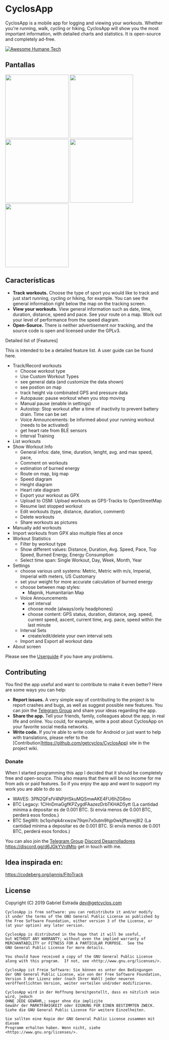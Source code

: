 # CyclosApp

CyclosApp is a mobile app for logging and viewing your workouts. Whether you're running, walk, cycling or hiking, CyclosApp will show you the most important information, with detailed charts and statistics. It is open-source and completely ad-free.

<p>

  <a href="https://github.com/humanetech-community/awesome-humane-tech">
    <img src="https://raw.githubusercontent.com/humanetech-community/awesome-humane-tech/main/humane-tech-badge.svg?sanitize=true" alt="Awesome Humane Tech" />
  </a>

</p>



## Pantallas

<img src="https://getcyclos.com/wp-content/uploads/2021/04/cyclos-app-3d-2.png" width="200"/>
<img src="https://getcyclos.com/wp-content/uploads/2021/04/cyclos-app-3d-3.png" width="200"/>
<img src="https://getcyclos.com/wp-content/uploads/2021/04/cyclos-app-3d-4.png" width="200"/>
<img src="https://getcyclos.com/wp-content/uploads/2021/04/cyclos-app-3d-5.png" width="200"/>
<img src="https://getcyclos.com/wp-content/uploads/2021/04/cyclos-app-3d-6.png" width="200"/>

## Características

- **Track workouts.** Choose the type of sport you would like to track and just start running, cycling or hiking, for example. You can see the general information right below the map on the tracking screen.
- **View your workouts.** View general information such as date, time, duration, distance, speed and pace. See your route on a map. Work out your level of performance from the speed diagram.
- **Open-Source.** There is neither advertisement nor tracking, and the source code is open and licensed under the GPLv3.

Detailed list of [Features]

This is intended to be a detailed feature list. A user guide can be found here.

* Track/Record workouts
  - Choose workout type
  - Use Custom Workout Types
  - see general data (and customize the data shown)
  - see postion on map
  - track height via combinated GPS and pressure data
  - Autopause: pause workout when you stop moving
  - Manual pause (enable in settings)
  - Autostop: Stop workout after a time of inactivity to prevent battery drain. Time can be set
  - Voice Announcements: be informed about your running workout (needs to be activated)
  - get heart rate from BLE sensors
  - Interval Training
* List workouts
* Show Workout Info
  - General infos: date, time, duration, lenght, avg. and max speed, pace,
  - Comment on workouts
  - estimation of burned energy
  - Route on map, big map
  - Speed diagram
  - Height diagram
  - Heart rate diagram
  - Export your workout as GPX
  - Upload to OSM: Upload workouts as GPS-Tracks to OpenStreetMap
  - Resume last stopped workout
  - Edit workouts (type, distance, duration, comment)
  - Delete workouts
  - Share workouts as pictures
* Manually add workouts
* Import workouts from GPX
also multiple files at once
* Workout Statistics
  - Filter by workout type
  - Show different values: Distance, Duration, Avg. Speed, Pace, Top Speed, Burned Energy, Energy Consumption
  - Select time span: Single Workout, Day, Week, Month, Year
* Settings
  - choose various unit systems: Metric, Metric with m/s, Imperial, Imperial with meters, US Customary
  - set your weight for more accurate calculation of burned energy
  - choose between map styles:
    - Mapnik, Humanitarian Map
  - Voice Announcements
    - set interval
    - choose mode (always/only headphones)
    - choose content: GPS status, duration, distance, avg. speed, current speed, ascent, current time, avg. pace, speed within the last minute
  - Interval Sets
    - create/edit/delete your own interval sets
  - Import and Export all workout data
* About screen

Please see the [Userguide](https://t.me/CyclosApp) if you have any problems.

## Contributing

You find the app useful and want to contribute to make it even better? Here are some ways you can help:

* **Report issues.** A very simple way of contributing to the project is to report crashes and bugs, as well as suggest possible new features. You can join the [Telegram Group](https://t.me/CyclosApp) and share your ideas regarding the app.
* **Share the app.** Tell your friends, family, colleagues about the app, in real life and online. You could, for example, write a post about CyclosApp on your favorite social media networks.
* **Write code.** If you're able to write code for Android or just want to help with translations, please refer to the [Contribution]https://github.com/getcyclos/CyclosApp) site in the project wiki.

### Donate

When I started programming this app I decided that it should be completely free and open-source. This also means that there will be no income for me from ads or paid features. So if you enjoy the app and want to support my work you are able to do so:


* WAVES: 3PN2QFsfV4NPjHSkuMQSmwAKE4FU6hZG6no
* BTC Legacy: 1CHnDmaGgfKPZygdFAazezDrbTKHAD5ytt (La cantidad mínima a depositar es de 0.001 BTC. Si envía menos de 0.001 BTC, perderá esos fondos.) 
* BTC SegWit: bc1qvhpk4rxwzw79qm7x0utm9hjp0wkjffanrej8l2 (La cantidad mínima a depositar es de 0.001 BTC. Si envía menos de 0.001 BTC, perderá esos fondos.) 

You can also join the [Telegram Group](https://t.me/CyclosApp) [Discord Desarrolladores](https://t.me/CyclosApp) https://discord.gg/d6JGkYVrdMto get in touch with me.

## Idea inspirada en: 

https://codeberg.org/jannis/FitoTrack

## License

Copyright (C) 2019 Gabriel Estrada <dev@getcyclos.com>

	CyclosApp is free software: you can redistribute it and/or modify
    it under the terms of the GNU General Public License as published by
    the Free Software Foundation, either version 3 of the License, or
    (at your option) any later version.

    CyclosApp is distributed in the hope that it will be useful,
    but WITHOUT ANY WARRANTY; without even the implied warranty of
    MERCHANTABILITY or FITNESS FOR A PARTICULAR PURPOSE.  See the
    GNU General Public License for more details.

    You should have received a copy of the GNU General Public License
    along with this program.  If not, see <http://www.gnu.org/licenses/>.

    CyclosApp ist Freie Software: Sie können es unter den Bedingungen
    der GNU General Public License, wie von der Free Software Foundation,
    Version 3 der Lizenz oder (nach Ihrer Wahl) jeder neueren
    veröffentlichten Version, weiter verteilen und/oder modifizieren.

    CyclosApp wird in der Hoffnung bereitgestellt, dass es nützlich sein wird, jedoch
    OHNE JEDE GEWÄHR,; sogar ohne die implizite
    Gewähr der MARKTFÄHIGKEIT oder EIGNUNG FÜR EINEN BESTIMMTEN ZWECK.
    Siehe die GNU General Public License für weitere Einzelheiten.

    Sie sollten eine Kopie der GNU General Public License zusammen mit diesem
    Programm erhalten haben. Wenn nicht, siehe <https://www.gnu.org/licenses/>.